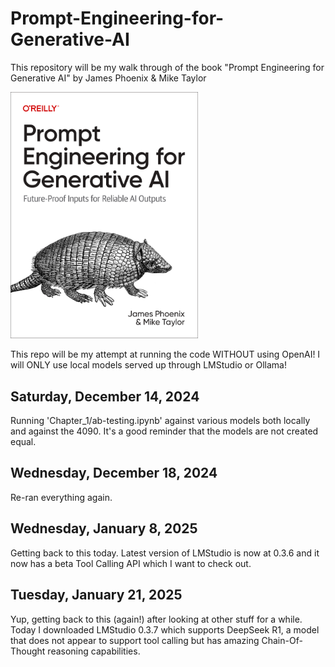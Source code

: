 # Prompt-Engineering-for-Generative-AI

This repository will be my walk through of the book "Prompt Engineering for Generative AI" by James Phoenix &amp; Mike Taylor

<a href="https://www.oreilly.com/library/view/prompt-engineering-for/9781098153427/" style="max-height: 500px; width: 300px;">
    <img src="images/logo.png" alt="Prompt Engineering for Generative AI" style="max-height: 500px; width: 300px;">
</a>

This repo will be my attempt at running the code WITHOUT using OpenAI! I will ONLY use local models served up through LMStudio or Ollama!

## Saturday, December 14, 2024

Running 'Chapter_1/ab-testing.ipynb' against various models both locally and against the 4090. It's a good reminder that the models are not created equal.

## Wednesday, December 18, 2024

Re-ran everything again.

## Wednesday, January 8, 2025

Getting back to this today. Latest version of LMStudio is now at 0.3.6 and it now has a beta Tool Calling API which I want to check out.

## Tuesday, January 21, 2025

Yup, getting back to this (again!) after looking at other stuff for a while. Today I downloaded LMStudio 0.3.7 which supports DeepSeek R1, a model that does not appear to support tool calling but has amazing Chain-Of-Thought reasoning capabilities. 